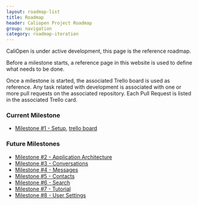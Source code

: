 ```yaml
---
layout: roadmap-list
title: Roadmap
header: Caliopen Project Roadmap
group: navigation
category: roadmap-iteration
---
```


CaliOpen is under active development, this page is the reference roadmap.

Before a milestone starts, a reference page in this website is used to define
what needs to be done.

Once a milestone is started, the associated Trello board is used as reference.
Any task related with development is associated with one or more pull requests
on the associated repository. Each Pull Request is listed in the associated
Trello card.

### Current Milestone

* [Milestone &#35;1 - Setup](./01-setup.html), [trello board](https://trello.com/b/cdTlFmyN/caliopen)

### Future Milestones

* [Milestone &#35;2 - Application Architecture](./02-architecture.html)
* [Milestone &#35;3 - Conversations](./03-conversations.html)
* [Milestone &#35;4 - Messages](./04-messages.html)
* [Milestone &#35;5 - Contacts](./05-contacts.html)
* [Milestone &#35;6 - Search](./06-search.html)
* [Milestone &#35;7 - Tutorial](./07-tutorial.html)
* [Milestone &#35;8 - User Settings](./08-settings.html)

